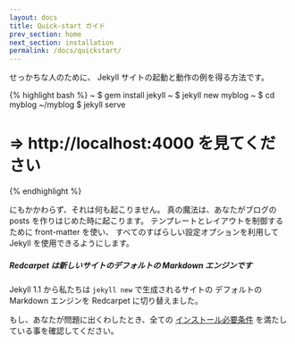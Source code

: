 ```yaml
---
layout: docs
title: Quick-start ガイド
prev_section: home
next_section: installation
permalink: /docs/quickstart/
---
```


せっかちな人のために、 Jekyll サイトの起動と動作の例を得る方法です。
<!--
For the impatient, here's how to get a boilerplate Jekyll site up and running.
-->

{% highlight bash %}
~ $ gem install jekyll
~ $ jekyll new myblog
~ $ cd myblog
~/myblog $ jekyll serve
# => http://localhost:4000 を見てください
{% endhighlight %}
<!--
{% highlight bash %}
~ $ gem install jekyll
~ $ jekyll new myblog
~ $ cd myblog
~/myblog $ jekyll serve
# => Now browse to http://localhost:4000
{% endhighlight %}
-->

にもかかわらず、それは何も起こりません。
真の魔法は、あなたがブログの posts を作りはじめた時に起こります。
テンプレートとレイアウトを制御するために front-matter を使い、
すべてのすばらしい設定オプションを利用して Jekyll を使用できるようにします。

<!--
That's nothing, though. The real magic happens when you start creating blog
posts, using the front-matter to control templates and layouts, and taking
advantage of all the awesome configuration options Jekyll makes available.
-->

<div class="note info">
  <h5>Redcarpet は新しいサイトのデフォルトの Markdown エンジンです</h5>
  <p>Jekyll 1.1 から私たちは <code>jekyll new</code> で生成されるサイトの
     デフォルトの Markdown エンジンを Redcarpet に切り替えました。</p>
  <!--
  <h5>Redcarpet is the default Markdown engine for new sites</h5>
  <p>In Jekyll 1.1, we switched the default markdown engine for sites
     generated with <code>jekyll new</code> to Redcarpet</p>
  -->
</div>

もし、あなたが問題に出くわしたとき、全ての [インストール必要条件][Installation]
を満たしている事を確認してください。
<!--
If you're running into problems, ensure you have all the [requirements
installed][Installation].
-->

[Installation]: /docs/installation/
